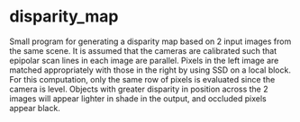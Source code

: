 # disparity_map
Small program for generating a disparity map based on 2 input images from the same scene. It is assumed that the cameras are calibrated such that epipolar scan lines in each image are parallel. Pixels in the left image are matched appropriately with those in the right by using SSD on a local block. For this computation, only the same row of pixels is evaluated since the camera is level. Objects with greater disparity in position across the 2 images will appear lighter in shade in the output, and occluded pixels appear black.
